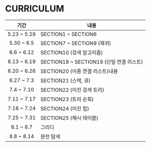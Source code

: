 
# CURRICULUM

|기간|내용|
|:---:|---|
|5.23 ~ 5.29|SECTION1 ~ SECTION6|
|5.30 ~ 6.5|SECTION7 ~ SECTION9 (재귀)|
|6.6 ~ 6.12|SECTION10 (검색 알고리즘)|
|6.13 ~ 6.19|SECTION18 ~ SECTION19 (단일 연결 리스트)|
|6.20 ~ 6.26|SECTION20 (이중 연결 리스트)내용|
|6.27 ~ 7.3|SECTION21 (스택, 큐)|
|7.4 ~ 7.10|SECTION22 (이진 검색 트리)|
|7.11 ~ 7.17|SECTION23 (트리 순회)|
|7.18 ~ 7.24|SECTION24 (이진 힙)|
|7.25 ~ 7.31|SECTION25 (해시 테이블)|
|8.1 ~ 8.7|그리디|
|8.8 ~ 8.14|완전 탐색|

